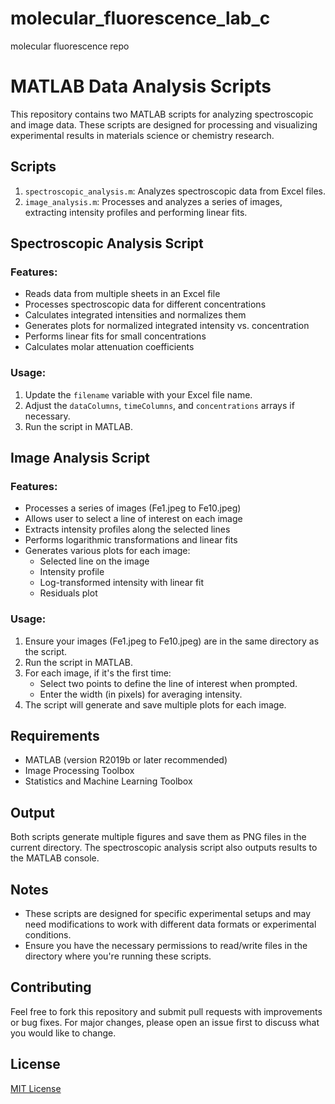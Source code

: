 # molecular_fluorescence_lab_c
molecular fluorescence repo 
# MATLAB Data Analysis Scripts

This repository contains two MATLAB scripts for analyzing spectroscopic and image data. These scripts are designed for processing and visualizing experimental results in materials science or chemistry research.

## Scripts

1. `spectroscopic_analysis.m`: Analyzes spectroscopic data from Excel files.
2. `image_analysis.m`: Processes and analyzes a series of images, extracting intensity profiles and performing linear fits.

## Spectroscopic Analysis Script

### Features:
- Reads data from multiple sheets in an Excel file
- Processes spectroscopic data for different concentrations
- Calculates integrated intensities and normalizes them
- Generates plots for normalized integrated intensity vs. concentration
- Performs linear fits for small concentrations
- Calculates molar attenuation coefficients

### Usage:
1. Update the `filename` variable with your Excel file name.
2. Adjust the `dataColumns`, `timeColumns`, and `concentrations` arrays if necessary.
3. Run the script in MATLAB.

## Image Analysis Script

### Features:
- Processes a series of images (Fe1.jpeg to Fe10.jpeg)
- Allows user to select a line of interest on each image
- Extracts intensity profiles along the selected lines
- Performs logarithmic transformations and linear fits
- Generates various plots for each image:
  - Selected line on the image
  - Intensity profile
  - Log-transformed intensity with linear fit
  - Residuals plot

### Usage:
1. Ensure your images (Fe1.jpeg to Fe10.jpeg) are in the same directory as the script.
2. Run the script in MATLAB.
3. For each image, if it's the first time:
   - Select two points to define the line of interest when prompted.
   - Enter the width (in pixels) for averaging intensity.
4. The script will generate and save multiple plots for each image.

## Requirements

- MATLAB (version R2019b or later recommended)
- Image Processing Toolbox
- Statistics and Machine Learning Toolbox

## Output

Both scripts generate multiple figures and save them as PNG files in the current directory. The spectroscopic analysis script also outputs results to the MATLAB console.

## Notes

- These scripts are designed for specific experimental setups and may need modifications to work with different data formats or experimental conditions.
- Ensure you have the necessary permissions to read/write files in the directory where you're running these scripts.

## Contributing

Feel free to fork this repository and submit pull requests with improvements or bug fixes. For major changes, please open an issue first to discuss what you would like to change.

## License

[MIT License](https://choosealicense.com/licenses/mit/)
